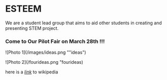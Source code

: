 # ESTEEM 

We are a student lead group that aims to aid other students in creating and presenting STEM project.

### Come to Our Pilot Fair on **March 28th !!!**

![Photo 1](/images/ideas.png ""ideas")

![Photo 2](/fourideas.png "fourideas)

here is a *[link](https://www.wikipedia.org/)* to wikipedia

